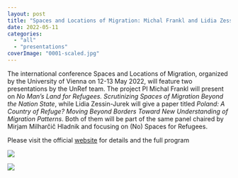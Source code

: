 ```yaml
---
layout: post
title: "Spaces and Locations of Migration: Michal Frankl and Lidia Zessin-Jurek on \"(No) Spaces for Refugees\""
date: 2022-05-11
categories: 
  - "all"
  - "presentations"
coverImage: "0001-scaled.jpg"
---
```


The international conference Spaces and Locations of Migration, organized by the University of Vienna on 12-13 May 2022, will feature two presentations by the UnRef team. The project PI Michal Frankl will present on _No Man’s Land for Refugees. Scrutinizing Spaces of Migration Beyond the Nation State_, while Lidia Zessin-Jurek will give a paper titled _Poland: A Country of Refuge? Moving Beyond Borders Toward New Understanding of Migration Patterns_. Both of them will be part of the same panel chaired by Mirjam Milharčič Hladnik and focusing on (No) Spaces for Refugees.

Please visit the official [website](https://www.ruralhistory.at/de/veranstaltungen/workshops-konferenzen/spaces-and-locations-of-migration) for details and the full program

![](/assets/images/0001-1024x576.jpg)

![](/assets/images/0002-1024x576.jpg)
